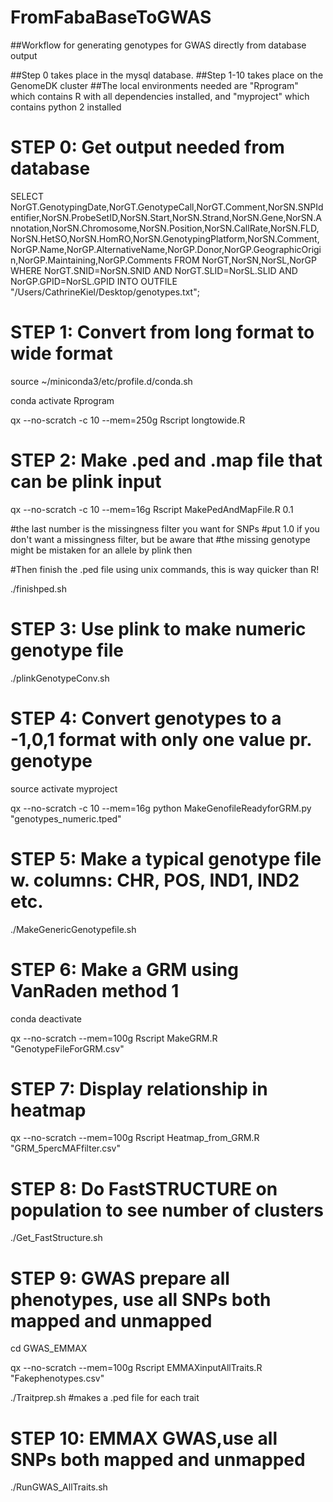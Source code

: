 # FromFabaBaseToGWAS

##Workflow for generating genotypes for GWAS directly from database output

##Step 0 takes place in the mysql database.
##Step 1-10 takes place on the GenomeDK cluster
##The local environments needed are "Rprogram" which contains R with all dependencies installed, and "myproject" which contains python 2 installed

# STEP 0: Get output needed from database				       
SELECT NorGT.GenotypingDate,NorGT.GenotypeCall,NorGT.Comment,NorSN.SNPIdentifier,NorSN.ProbeSetID,NorSN.Start,NorSN.Strand,NorSN.Gene,NorSN.Annotation,NorSN.Chromosome,NorSN.Position,NorSN.CallRate,NorSN.FLD,NorSN.HetSO,NorSN.HomRO,NorSN.GenotypingPlatform,NorSN.Comment,NorGP.Name,NorGP.AlternativeName,NorGP.Donor,NorGP.GeographicOrigin,NorGP.Maintaining,NorGP.Comments
FROM NorGT,NorSN,NorSL,NorGP
WHERE NorGT.SNID=NorSN.SNID
AND NorGT.SLID=NorSL.SLID
AND NorGP.GPID=NorSL.GPID
INTO OUTFILE "/Users/CathrineKiel/Desktop/genotypes.txt";


# STEP 1: Convert from long format to wide format

source ~/miniconda3/etc/profile.d/conda.sh

conda activate Rprogram

qx --no-scratch -c 10 --mem=250g Rscript longtowide.R 


# STEP 2: Make .ped and .map file that can be plink input

qx --no-scratch -c 10 --mem=16g Rscript MakePedAndMapFile.R 0.1 

#the last number is the missingness filter you want for SNPs
#put 1.0 if you don't want a missingness filter, but be aware that 
#the missing genotype might be mistaken for an allele by plink then

#Then finish the .ped file using unix commands, this is way quicker than R!

./finishped.sh


# STEP 3: Use plink to make numeric genotype file 

./plinkGenotypeConv.sh


# STEP 4: Convert genotypes to a -1,0,1 format with only one value pr. genotype   	

source activate myproject

qx --no-scratch -c 10 --mem=16g python MakeGenofileReadyforGRM.py  "genotypes_numeric.tped"


# STEP 5: Make a typical genotype file w. columns: CHR, POS, IND1, IND2 etc.		             

./MakeGenericGenotypefile.sh


# STEP 6: Make a GRM using VanRaden method 1 

conda deactivate

qx --no-scratch --mem=100g Rscript MakeGRM.R "GenotypeFileForGRM.csv"

# STEP 7: Display relationship in heatmap		

qx --no-scratch --mem=100g Rscript Heatmap_from_GRM.R "GRM_5percMAFfilter.csv"


# STEP 8: Do FastSTRUCTURE on population to see number of clusters

./Get_FastStructure.sh

# STEP 9: GWAS prepare all phenotypes, use all SNPs both mapped and unmapped

cd GWAS_EMMAX

qx --no-scratch --mem=100g Rscript EMMAXinputAllTraits.R "Fakephenotypes.csv"

./Traitprep.sh #makes a .ped file for each trait

# STEP 10: EMMAX GWAS,use all SNPs both mapped and unmapped

./RunGWAS_AllTraits.sh   


